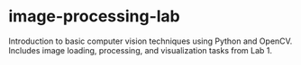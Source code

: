 # image-processing-lab
Introduction to basic computer vision techniques using Python and OpenCV. Includes image loading, processing, and visualization tasks from Lab 1.
